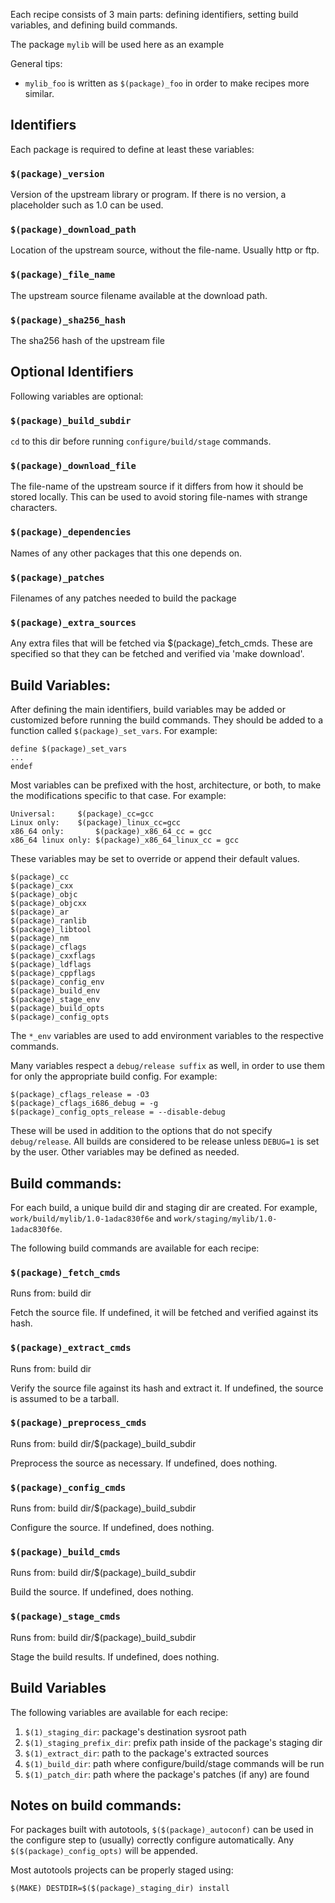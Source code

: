 Each recipe consists of 3 main parts: defining identifiers, setting build
variables, and defining build commands.

The package `mylib` will be used here as an example

General tips:

- `mylib_foo` is written as `$(package)_foo` in order to make recipes
  more similar.

## Identifiers
Each package is required to define at least these variables:

### `$(package)_version`
Version of the upstream library or program. If there is no version, a
placeholder such as 1.0 can be used.

### `$(package)_download_path`
Location of the upstream source, without the file-name. Usually http or
ftp.

### `$(package)_file_name`
The upstream source filename available at the download path.

### `$(package)_sha256_hash`
The sha256 hash of the upstream file


## Optional Identifiers
Following variables are optional:

### `$(package)_build_subdir`
`cd` to this dir before running `configure/build/stage` commands.
    
### `$(package)_download_file`
The file-name of the upstream source if it differs from how it should be
stored locally. This can be used to avoid storing file-names with strange
characters.
    
### `$(package)_dependencies`
Names of any other packages that this one depends on.
    
### `$(package)_patches`
Filenames of any patches needed to build the package

### `$(package)_extra_sources`
Any extra files that will be fetched via $(package)_fetch_cmds. These are
specified so that they can be fetched and verified via 'make download'.


## Build Variables:
After defining the main identifiers, build variables may be added or
customized before running the build commands. They should be added to
a function called `$(package)_set_vars`. For example:

    define $(package)_set_vars
    ...
    endef

Most variables can be prefixed with the host, architecture, or both,
to make the modifications specific to that case. For example:

    Universal:     $(package)_cc=gcc
    Linux only:    $(package)_linux_cc=gcc
    x86_64 only:       $(package)_x86_64_cc = gcc
    x86_64 linux only: $(package)_x86_64_linux_cc = gcc

These variables may be set to override or append their default values.

    $(package)_cc
    $(package)_cxx
    $(package)_objc
    $(package)_objcxx
    $(package)_ar
    $(package)_ranlib
    $(package)_libtool
    $(package)_nm
    $(package)_cflags
    $(package)_cxxflags
    $(package)_ldflags
    $(package)_cppflags
    $(package)_config_env
    $(package)_build_env
    $(package)_stage_env
    $(package)_build_opts
    $(package)_config_opts

The `*_env` variables are used to add environment variables to the
respective commands.

Many variables respect a `debug/release suffix` as well, in order to
use them for only the appropriate build config. For example:

    $(package)_cflags_release = -O3
    $(package)_cflags_i686_debug = -g
    $(package)_config_opts_release = --disable-debug

These will be used in addition to the options that do not specify
`debug/release`. All builds are considered to be release unless `DEBUG=1`
is set by the user. Other variables may be defined as needed.

## Build commands:

For each build, a unique build dir and staging dir are
created. For example, `work/build/mylib/1.0-1adac830f6e` and
`work/staging/mylib/1.0-1adac830f6e`.

The following build commands are available for each recipe:

### `$(package)_fetch_cmds`
Runs from: build dir

Fetch the source file. If undefined, it will be fetched and verified
against its hash.

### `$(package)_extract_cmds`
Runs from: build dir

Verify the source file against its hash and extract it. If undefined, the
source is assumed to be a tarball.

### `$(package)_preprocess_cmds`
Runs from: build dir/$(package)_build_subdir

Preprocess the source as necessary. If undefined, does nothing.

### `$(package)_config_cmds`
Runs from: build dir/$(package)_build_subdir

Configure the source. If undefined, does nothing.

### `$(package)_build_cmds`
Runs from: build dir/$(package)_build_subdir

Build the source. If undefined, does nothing.

### `$(package)_stage_cmds`
Runs from: build dir/$(package)_build_subdir

Stage the build results. If undefined, does nothing.

## Build Variables
The following variables are available for each recipe:
    
  1. `$(1)_staging_dir`: package's destination sysroot path
  1. `$(1)_staging_prefix_dir`: prefix path inside of the package's staging dir
  1. `$(1)_extract_dir`: path to the package's extracted sources
  1. `$(1)_build_dir`: path where configure/build/stage commands will be run
  1. `$(1)_patch_dir`: path where the package's patches (if any) are found

## Notes on build commands:

For packages built with autotools, `$($(package)_autoconf)` can be used
in the configure step to (usually) correctly configure automatically. Any
`$($(package)_config_opts)` will be appended.

Most autotools projects can be properly staged using:

    $(MAKE) DESTDIR=$($(package)_staging_dir) install
